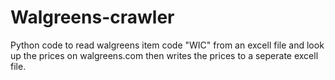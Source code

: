 # Walgreens-crawler
Python code to read walgreens item code "WIC" from an excell file and look up the prices on walgreens.com then writes the prices to a seperate excell file.
